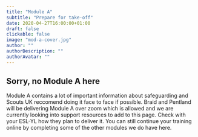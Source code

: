 ```yaml
---
title: "Module A"
subtitle: "Prepare for take-off"
date: 2020-04-27T16:00:00+01:00
draft: false
clickable: false
image: "mod-a-cover.jpg"
author: ""
authorDescription: ""
authorAvatar: ""
---
```


## Sorry, no Module A here

Module A contains a lot of important information about safeguarding and Scouts UK reccomend doing it face to face if possible. Braid and Pentland will be delivering Module A over zoom which is allowed and we are currently looking into support resources to add to this page. Check with your ESL-YL how they plan to deliver it. You can still continue your training online by completing some of the other modules we do have here.
